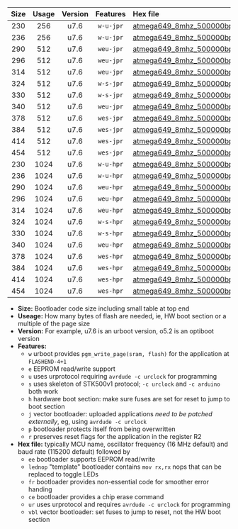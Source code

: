 |Size|Usage|Version|Features|Hex file|
|:-:|:-:|:-:|:-:|:--|
|230|256|u7.6|`w-u-jpr`|[atmega649_8mhz_500000bps_ur_vbl.hex](https://raw.githubusercontent.com/stefanrueger/urboot/main/atmega649_8mhz_500000bps_ur_vbl.hex)|
|236|256|u7.6|`w-u-jpr`|[atmega649_8mhz_500000bps_lednop_ur_vbl.hex](https://raw.githubusercontent.com/stefanrueger/urboot/main/atmega649_8mhz_500000bps_lednop_ur_vbl.hex)|
|290|512|u7.6|`weu-jpr`|[atmega649_8mhz_500000bps_ee_ur_vbl.hex](https://raw.githubusercontent.com/stefanrueger/urboot/main/atmega649_8mhz_500000bps_ee_ur_vbl.hex)|
|296|512|u7.6|`weu-jpr`|[atmega649_8mhz_500000bps_ee_lednop_ur_vbl.hex](https://raw.githubusercontent.com/stefanrueger/urboot/main/atmega649_8mhz_500000bps_ee_lednop_ur_vbl.hex)|
|314|512|u7.6|`weu-jpr`|[atmega649_8mhz_500000bps_ee_lednop_fr_ur_vbl.hex](https://raw.githubusercontent.com/stefanrueger/urboot/main/atmega649_8mhz_500000bps_ee_lednop_fr_ur_vbl.hex)|
|324|512|u7.6|`w-s-jpr`|[atmega649_8mhz_500000bps_vbl.hex](https://raw.githubusercontent.com/stefanrueger/urboot/main/atmega649_8mhz_500000bps_vbl.hex)|
|330|512|u7.6|`w-s-jpr`|[atmega649_8mhz_500000bps_lednop_vbl.hex](https://raw.githubusercontent.com/stefanrueger/urboot/main/atmega649_8mhz_500000bps_lednop_vbl.hex)|
|340|512|u7.6|`weu-jpr`|[atmega649_8mhz_500000bps_ee_lednop_fr_ce_ur_vbl.hex](https://raw.githubusercontent.com/stefanrueger/urboot/main/atmega649_8mhz_500000bps_ee_lednop_fr_ce_ur_vbl.hex)|
|378|512|u7.6|`wes-jpr`|[atmega649_8mhz_500000bps_ee_vbl.hex](https://raw.githubusercontent.com/stefanrueger/urboot/main/atmega649_8mhz_500000bps_ee_vbl.hex)|
|384|512|u7.6|`wes-jpr`|[atmega649_8mhz_500000bps_ee_lednop_vbl.hex](https://raw.githubusercontent.com/stefanrueger/urboot/main/atmega649_8mhz_500000bps_ee_lednop_vbl.hex)|
|414|512|u7.6|`wes-jpr`|[atmega649_8mhz_500000bps_ee_lednop_fr_vbl.hex](https://raw.githubusercontent.com/stefanrueger/urboot/main/atmega649_8mhz_500000bps_ee_lednop_fr_vbl.hex)|
|454|512|u7.6|`wes-jpr`|[atmega649_8mhz_500000bps_ee_lednop_fr_ce_vbl.hex](https://raw.githubusercontent.com/stefanrueger/urboot/main/atmega649_8mhz_500000bps_ee_lednop_fr_ce_vbl.hex)|
|230|1024|u7.6|`w-u-hpr`|[atmega649_8mhz_500000bps_ur.hex](https://raw.githubusercontent.com/stefanrueger/urboot/main/atmega649_8mhz_500000bps_ur.hex)|
|236|1024|u7.6|`w-u-hpr`|[atmega649_8mhz_500000bps_lednop_ur.hex](https://raw.githubusercontent.com/stefanrueger/urboot/main/atmega649_8mhz_500000bps_lednop_ur.hex)|
|290|1024|u7.6|`weu-hpr`|[atmega649_8mhz_500000bps_ee_ur.hex](https://raw.githubusercontent.com/stefanrueger/urboot/main/atmega649_8mhz_500000bps_ee_ur.hex)|
|296|1024|u7.6|`weu-hpr`|[atmega649_8mhz_500000bps_ee_lednop_ur.hex](https://raw.githubusercontent.com/stefanrueger/urboot/main/atmega649_8mhz_500000bps_ee_lednop_ur.hex)|
|314|1024|u7.6|`weu-hpr`|[atmega649_8mhz_500000bps_ee_lednop_fr_ur.hex](https://raw.githubusercontent.com/stefanrueger/urboot/main/atmega649_8mhz_500000bps_ee_lednop_fr_ur.hex)|
|324|1024|u7.6|`w-s-hpr`|[atmega649_8mhz_500000bps.hex](https://raw.githubusercontent.com/stefanrueger/urboot/main/atmega649_8mhz_500000bps.hex)|
|330|1024|u7.6|`w-s-hpr`|[atmega649_8mhz_500000bps_lednop.hex](https://raw.githubusercontent.com/stefanrueger/urboot/main/atmega649_8mhz_500000bps_lednop.hex)|
|340|1024|u7.6|`weu-hpr`|[atmega649_8mhz_500000bps_ee_lednop_fr_ce_ur.hex](https://raw.githubusercontent.com/stefanrueger/urboot/main/atmega649_8mhz_500000bps_ee_lednop_fr_ce_ur.hex)|
|378|1024|u7.6|`wes-hpr`|[atmega649_8mhz_500000bps_ee.hex](https://raw.githubusercontent.com/stefanrueger/urboot/main/atmega649_8mhz_500000bps_ee.hex)|
|384|1024|u7.6|`wes-hpr`|[atmega649_8mhz_500000bps_ee_lednop.hex](https://raw.githubusercontent.com/stefanrueger/urboot/main/atmega649_8mhz_500000bps_ee_lednop.hex)|
|414|1024|u7.6|`wes-hpr`|[atmega649_8mhz_500000bps_ee_lednop_fr.hex](https://raw.githubusercontent.com/stefanrueger/urboot/main/atmega649_8mhz_500000bps_ee_lednop_fr.hex)|
|454|1024|u7.6|`wes-hpr`|[atmega649_8mhz_500000bps_ee_lednop_fr_ce.hex](https://raw.githubusercontent.com/stefanrueger/urboot/main/atmega649_8mhz_500000bps_ee_lednop_fr_ce.hex)|

- **Size:** Bootloader code size including small table at top end
- **Useage:** How many bytes of flash are needed, ie, HW boot section or a multiple of the page size
- **Version:** For example, u7.6 is an urboot version, o5.2 is an optiboot version
- **Features:**
  + `w` urboot provides `pgm_write_page(sram, flash)` for the application at `FLASHEND-4+1`
  + `e` EEPROM read/write support
  + `u` uses urprotocol requiring `avrdude -c urclock` for programming
  + `s` uses skeleton of STK500v1 protocol; `-c urclock` and `-c arduino` both work
  + `h` hardware boot section: make sure fuses are set for reset to jump to boot section
  + `j` vector bootloader: uploaded applications *need to be patched externally*, eg, using `avrdude -c urclock`
  + `p` bootloader protects itself from being overwritten
  + `r` preserves reset flags for the application in the register R2
- **Hex file:** typically MCU name, oscillator frequency (16 MHz default) and baud rate (115200 default) followed by
  + `ee` bootloader supports EEPROM read/write
  + `lednop` "template" bootloader contains `mov rx,rx` nops that can be replaced to toggle LEDs
  + `fr` bootloader provides non-essential code for smoother error handing
  + `ce` bootloader provides a chip erase command
  + `ur` uses urprotocol and requires `avrdude -c urclock` for programming
  + `vbl` vector bootloader: set fuses to jump to reset, not the HW boot section
